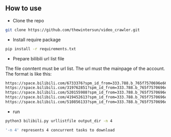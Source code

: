 
## How to use
- Clone the repo
``` sh
git clone https://github.com/thewintersun/video_crawler.git
```

- Install require package
``` sh
pip install -r requirements.txt
```
- Prepare bilibili url list file

The file conntent must be url list. The url must the mainpage of the account.
The format is like this:

``` sh
https://space.bilibili.com/6733376?spm_id_from=333.788.b_765f7570696e666f.1
https://space.bilibili.com/319762851?spm_id_from=333.788.b_765f7570696e666f.1
https://space.bilibili.com/520155988?spm_id_from=333.788.b_765f7570696e666f.1
https://space.bilibili.com/419452613?spm_id_from=333.788.b_765f7570696e666f.1
https://space.bilibili.com/510856133?spm_id_from=333.788.b_765f7570696e666f.1
```

- run 
```sh
python3 bilibili.py urllistfile output_dir -n 4

'-n 4' represents 4 concurrent tasks to download
```